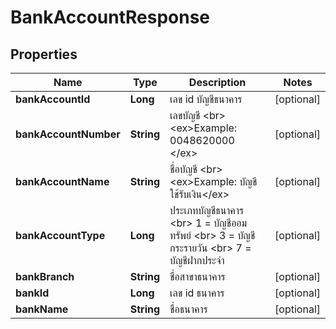 

# BankAccountResponse

## Properties

Name | Type | Description | Notes
------------ | ------------- | ------------- | -------------
**bankAccountId** | **Long** | เลข id บัญชีธนาคาร |  [optional]
**bankAccountNumber** | **String** | เลขบัญชี &lt;br&gt; &lt;ex&gt;Example: 0048620000 &lt;/ex&gt; |  [optional]
**bankAccountName** | **String** | ชื่อบัญชี &lt;br&gt; &lt;ex&gt;Example: บัญชีใช้รับเงิน&lt;/ex&gt; |  [optional]
**bankAccountType** | **Long** | ประเภทบัญชีธนาคาร &lt;br&gt; 1 &#x3D; บัญชีออมทรัพย์  &lt;br&gt; 3 &#x3D; บัญชีกระรายวัน &lt;br&gt; 7  &#x3D; บัญชีฝากประจำ |  [optional]
**bankBranch** | **String** | ชื่อสาขาธนาคาร |  [optional]
**bankId** | **Long** | เลข id ธนาคาร |  [optional]
**bankName** | **String** | ชื่อธนาคาร |  [optional]




